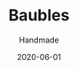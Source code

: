 ---
title: Baubles
date: 2020-06-01
subtitle: Handmade
link: https://www.etsy.com/uk/listing/1194190111/unique-unusual-personalised-baubles
image: https://i.etsystatic.com/34641093/r/il/d97ea1/3791865251/il_794xN.3791865251_tigy.jpg
---